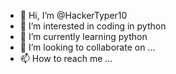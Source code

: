 - 👋 Hi, I’m @HackerTyper10
- 👀 I’m interested in coding in python
- 🌱 I’m currently learning python
- 💞️ I’m looking to collaborate on ...
- 📫 How to reach me ...

<!---
HackerTyper10/HackerTyper10 is a ✨ special ✨ repository because its `README.md` (this file) appears on your GitHub profile.
You can click the Preview link to take a look at your changes.
--->
